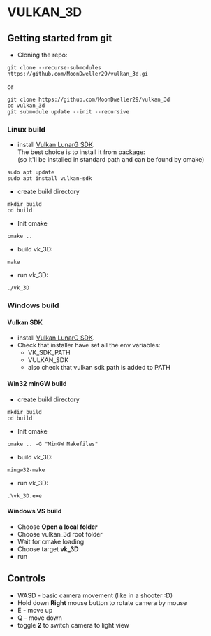 # VULKAN_3D

## Getting started from git
* Cloning the repo:
```
git clone --recurse-submodules https://github.com/MoonDweller29/vulkan_3d.gi
```
or
```
git clone https://github.com/MoonDweller29/vulkan_3d
cd vulkan_3d
git submodule update --init --recursive
```

### Linux build
* install [Vulkan LunarG SDK](https://vulkan.lunarg.com/). \
The best choice is to install it from package: \
(so it'll be installed in standard path and can be found by cmake)
```
sudo apt update
sudo apt install vulkan-sdk
```

* create build directory
```
mkdir build
cd build
```
* Init cmake
```
cmake ..
```
* build vk_3D:
```
make
```
* run vk_3D:
```
./vk_3D
```

### Windows build
#### Vulkan SDK
* install [Vulkan LunarG SDK](https://vulkan.lunarg.com/).
* Check that installer have set all the env variables:
	* VK\_SDK\_PATH
	* VULKAN\_SDK
	* also check that vulkan sdk path is added to PATH

#### Win32 minGW build
* create build directory
```
mkdir build
cd build
```
* Init cmake
```
cmake .. -G "MinGW Makefiles"
```
* build vk_3D:
```
mingw32-make
```
* run vk_3D:
```
.\vk_3D.exe
```

#### Windows VS build
* Choose **Open a local folder**
* Choose vulkan_3d root folder
* Wait for cmake loading
* Choose target **vk_3D**
* run

## Controls
* WASD - basic camera movement (like in a shooter :D)
* Hold down **Right** mouse button to rotate camera by mouse
* E - move up
* Q - move down
* toggle **2** to switch camera to light view